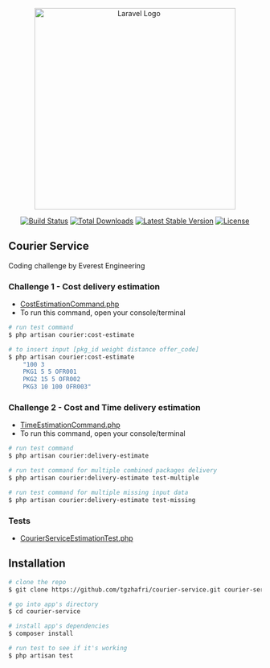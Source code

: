<p align="center"><a href="https://laravel.com" target="_blank"><img src="https://raw.githubusercontent.com/laravel/art/master/logo-lockup/5%20SVG/2%20CMYK/1%20Full%20Color/laravel-logolockup-cmyk-red.svg" width="400" alt="Laravel Logo"></a></p>

<p align="center">
<a href="https://github.com/laravel/framework/actions"><img src="https://github.com/laravel/framework/workflows/tests/badge.svg" alt="Build Status"></a>
<a href="https://packagist.org/packages/laravel/framework"><img src="https://img.shields.io/packagist/dt/laravel/framework" alt="Total Downloads"></a>
<a href="https://packagist.org/packages/laravel/framework"><img src="https://img.shields.io/packagist/v/laravel/framework" alt="Latest Stable Version"></a>
<a href="https://packagist.org/packages/laravel/framework"><img src="https://img.shields.io/packagist/l/laravel/framework" alt="License"></a>
</p>

## Courier Service

Coding challenge by Everest Engineering

### Challenge 1 - Cost delivery estimation

-   [CostEstimationCommand.php](https://github.com/tgzhafri/courier-service/blob/main/app/Console/Commands/CostEstimationCommand.php)
-   To run this command, open your console/terminal

```bash
# run test command
$ php artisan courier:cost-estimate

# to insert input [pkg_id weight distance offer_code]
$ php artisan courier:cost-estimate
    "100 3
    PKG1 5 5 OFR001
    PKG2 15 5 OFR002
    PKG3 10 100 OFR003"
```

### Challenge 2 - Cost and Time delivery estimation

-   [TimeEstimationCommand.php](https://github.com/tgzhafri/courier-service/blob/main/app/Console/Commands/TimeEstimationCommand.php)
-   To run this command, open your console/terminal

```bash
# run test command
$ php artisan courier:delivery-estimate

# run test command for multiple combined packages delivery
$ php artisan courier:delivery-estimate test-multiple

# run test command for multiple missing input data
$ php artisan courier:delivery-estimate test-missing
```

### Tests

-   [CourierServiceEstimationTest.php](https://github.com/tgzhafri/courier-service/blob/main/tests/Feature/CourierServiceEstimationTest.php)

## Installation

```bash
# clone the repo
$ git clone https://github.com/tgzhafri/courier-service.git courier-service

# go into app's directory
$ cd courier-service

# install app's dependencies
$ composer install

# run test to see if it's working
$ php artisan test

```
